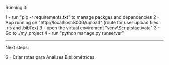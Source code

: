 Running it:

1 - run "pip -r requirements.txt" to manage packges and dependencies
2 - App running on "http://localhost:8000/upload" (route for user upload files .ris and .bibTex)
3 - open the virtual enviroment "venv\Scripts\activate"
3 - Go to ./my_project
4 - run "python manage.py runserver"


**************
Next steps:

6 - Criar rotas para Analises Bibliométricas